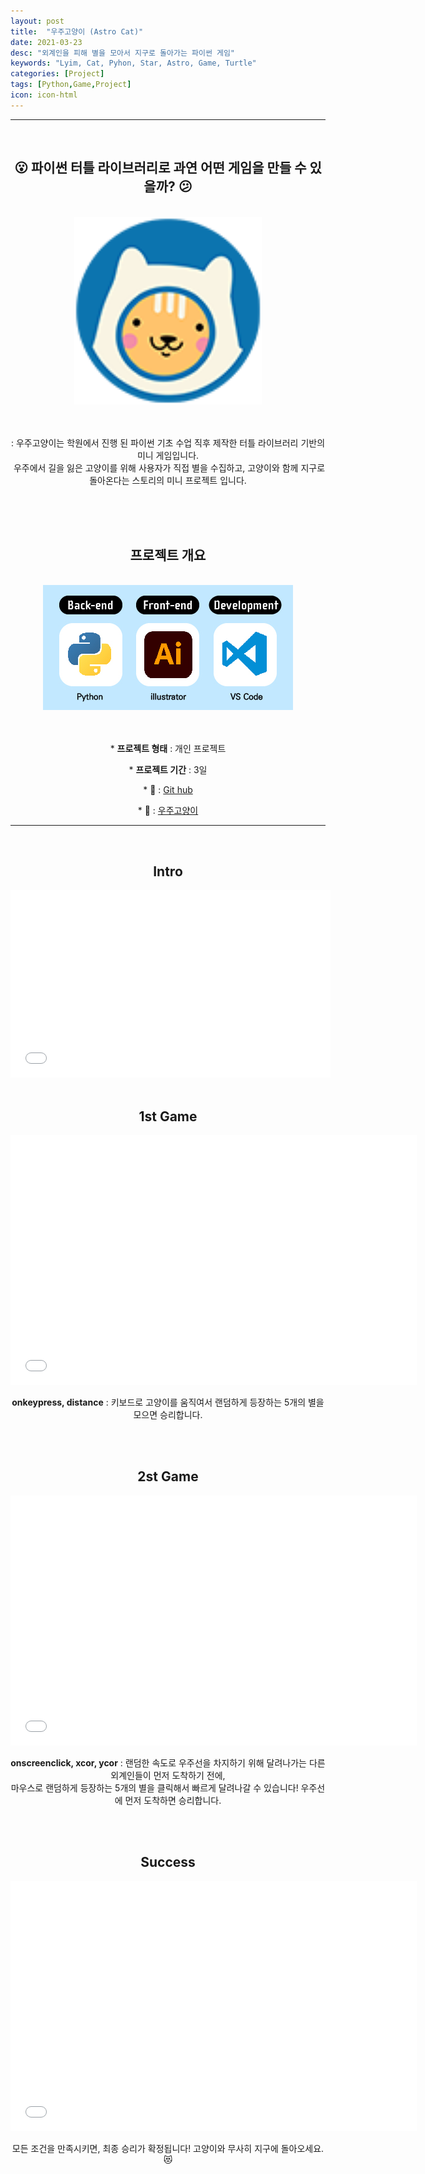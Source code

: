 ```yaml
---
layout: post
title:  "우주고양이 (Astro Cat)"
date: 2021-03-23
desc: "외계인을 피해 별을 모아서 지구로 돌아가는 파이썬 게임"
keywords: "Lyim, Cat, Pyhon, Star, Astro, Game, Turtle"
categories: [Project]
tags: [Python,Game,Project]
icon: icon-html
---
```




***

<center>
<br>
<h2>😮 파이썬 터틀 라이브러리로 과연 어떤 게임을 만들 수 있을까? 😕</h2>

<br>
<img style="width:300px;" src="\static\assets\img\blog\project\astroCat\astrocat-logo.png"><br><br><br>
<p>: 우주고양이는 학원에서 진행 된 파이썬 기초 수업 직후 제작한 터틀 라이브러리 기반의 미니 게임입니다.<br>&nbsp;우주에서 길을 잃은 고양이를 위해 사용자가 직접 별을 수집하고, 고양이와 함께 지구로 돌아온다는 스토리의 미니 프로젝트 입니다.</p><br><br><br>
<h2><b>프로젝트 개요</b></h2><br>
<img src="\static\assets\img\blog\project\astroCat\astrocat-stack.jpg"><br><br><br>
<p> * <b>프로젝트 형태</b> : 개인 프로젝트 </p>
<p> * <b>프로젝트 기간</b> : 3일 </p>
<p> * <b>📂</b> : <a href="https://github.com/Limy-901/Python_game">Git hub</a></p>
<p> * <b>🎥</b> : <a href="https://www.youtube.com/watch?v=DA8I7XR8q30">우주고양이</a></p>
</center>

***

<center>
<br>
<h2>Intro</h2>
<iframe src="\static\assets\img\blog\project\astroCat\astro-1.gif" frameborder='0' scrolling='no' width='512px' height='300px' style='-webkit-backface-visibility: hidden;-webkit-transform: scale(1);' ></iframe>
<br><br>
<h2>1st Game</h2>
<iframe src="\static\assets\img\blog\project\astroCat\astro-2.gif" frameborder='0' scrolling='no' width='650px' height='400px' style='-webkit-backface-visibility: hidden;-webkit-transform: scale(1);' ></iframe>
<p><b>onkeypress, distance</b> : 키보드로 고양이를 움직여서 랜덤하게 등장하는 5개의 별을 모으면 승리합니다. </p>
<br><br>
<h2>2st Game</h2>
<iframe src="\static\assets\img\blog\project\astroCat\astro-3.gif" frameborder='0' scrolling='no' width='650px' height='400px' style='-webkit-backface-visibility: hidden;-webkit-transform: scale(1);' ></iframe>
<p><b>onscreenclick, xcor, ycor</b> : 랜덤한 속도로 우주선을 차지하기 위해 달려나가는 다른 외계인들이 먼저 도착하기 전에,<br> 마우스로 랜덤하게 등장하는 5개의 별을 클릭해서 빠르게 달려나갈 수 있습니다! 우주선에 먼저 도착하면 승리합니다.</p>
<br><br>
<h2>Success</h2>
<iframe src="\static\assets\img\blog\project\astroCat\astro-4.gif" frameborder='0' scrolling='no' width='650px' height='400px' style='-webkit-backface-visibility: hidden;-webkit-transform: scale(1);' ></iframe>
<p>모든 조건을 만족시키면, 최종 승리가 확정됩니다! 고양이와 무사히 지구에 돌아오세요. 😻 </p>
</center><br><br>